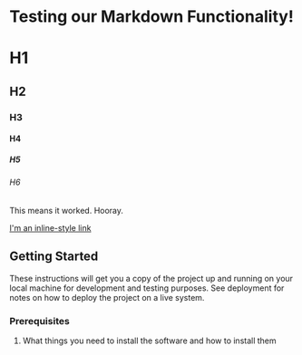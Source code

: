 # Testing our Markdown Functionality!
# H1
## H2
### H3
#### H4
##### H5
###### H6

This means it worked. Hooray.

[I'm an inline-style link](https://www.google.com)

## Getting Started

These instructions will get you a copy of the project up and running on your local machine for development and testing purposes. See deployment for notes on how to deploy the project on a live system.

### Prerequisites

1. What things you need to install the software and how to install them